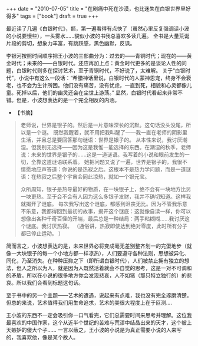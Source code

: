 +++ 
date = "2010-07-05"
title = "在剧痛中死在沙漠，也比迷失在白银世界里好得多"
tags = ["book"]
draft = true
+++

最近读了几遍《白银时代》，额，第一遍看得有点快了（虽然心里反复强调读小波的小说要慢些），一头雾水......貌似小波的书我总喜欢多读几遍。 全书是大量荒诞片段的剪切，想象力丰富，有跳跃感，黑色幽默，反讽。

李银河按照时间顺序把王小波的三部曲分为：过去的——青铜时代；现在的——黄金时代；未来的——白银时代。还应再加上点：黄金时代更多的是谈论人性的问题，白银时代则多在探讨艺术，至于青铜时代，不好说了，太难解。 关于“白银时代”，小说中有这么一段话：“希腊神话里说，白银时代的人蒙神恩宠，终身不会衰老，也不会为生计所困。他们没有痛苦，没有忧虑，一直到死，相貌和心灵都像儿童。死掉以后，他们的幽灵还会在尘世上游荡。” 显然，白银时代看起来非常不错。但是，小波想表达的是一个完全相反的内涵。
- 【书摘】
> 老师说，世界是银子的。然后是一片意味深长的沉默。这句话没头没尾，所以是一个谜。 既然我醒着，就不用把我叫醒了——我一直在老师的阴影里生活，并且总是要回答那句谜语：世界是银子的。 从本性来说，我讨厌潮湿。但我别无选择——因为这是我惟一能选择的东西。在潮湿的秋季，老师说：未来的世界是银子的……这是一道谜语。我写着的小说和眼前发生的一切，全靠这道谜语联系着。 她把问题又说了一遍，世界是银子的，我很不情愿地应声答道：你说的是热寂之后。这根本不是热力学问题，而是一道谜语：在热寂之后整个宇宙会同此凉热，就如一个银元宝。
>
>众所周知，银子是热导最好的物质，在一块银子上，绝不会有一块地方比另一块更热。至于会不会有人因为这么多银子发财，我并不确切知道。这样我就揭开了谜底。 每次我写出这个谜底，都感到沮丧无比。因为不管我乐意不乐意，我都得回到最初的故事，揭开这个谜底：这就像自渎一样，你可以想像出各种千奇百怪的开端，最后总是一种结局：两手粘糊糊……我讨厌这个谜底。我讨厌热寂。 （通俗讲，热寂即使达到绝对零度，此时所有分子都已停止运动。 ）

简而言之，小波想表达的是，未来世界必将变成毫无差别整齐划一的完蛋地步（就像一大块银子的每一个小地方都一样凉热），人们要遵守各种法则，思想被异化、同化，乃至消失。在种种压抑之下（即所谓白银时代），人们被禁止拥有独立的想法，但人之所以为人，就是因为人既然活着就会不自觉的思考，这是一对不可调和的矛盾。所以在小说的很多地方你会发现悲哀，人不如猪（那只特立独行的）的悲哀。所以我们会看到标题这句话。

至于书中的另一个主题——艺术的遭遇，说起来有点难，我也没有完全琢磨清楚。但总的来说，艺术值得我们用生命追求，艺术的美很大程度上在于叵测....

王小波的东西不一定会吸引你一口气看完，它们总需要时间来思考并理解。这位我最喜欢的中国作家，这个从近半个世纪的苦难与荒谬中结晶出来的天才，这个被上天嫉妒的傻大个子......
一言以蔽之，王小波的小说是为真正需要小说的人来写的，我喜欢他，像是某个故人。

